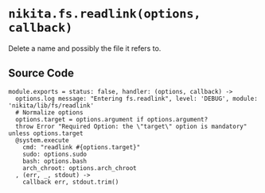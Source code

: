 
# `nikita.fs.readlink(options, callback)`

Delete a name and possibly the file it refers to.

## Source Code

    module.exports = status: false, handler: (options, callback) ->
      options.log message: "Entering fs.readlink", level: 'DEBUG', module: 'nikita/lib/fs/readlink'
      # Normalize options
      options.target = options.argument if options.argument?
      throw Error "Required Option: the \"target\" option is mandatory" unless options.target
      @system.execute
        cmd: "readlink #{options.target}"
        sudo: options.sudo
        bash: options.bash
        arch_chroot: options.arch_chroot
      , (err, _, stdout) ->
        callback err, stdout.trim()
